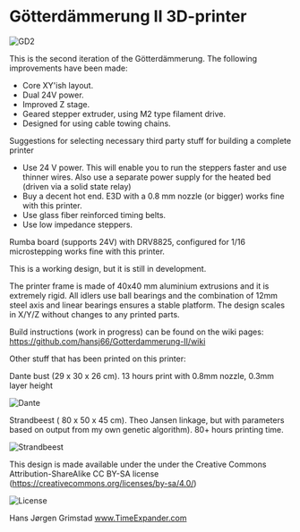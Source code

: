 # Götterdämmerung II 3D-printer

![GD2](http://www.timeexpander.com/wordpress/wp-content/uploads/testprint1.jpg)

This is the second iteration of the Götterdämmerung. The following improvements have been made:
- Core XY'ish layout. 
- Dual 24V power. 
- Improved Z stage.
- Geared stepper extruder, using M2 type filament drive.
- Designed for using cable towing chains.

Suggestions for selecting necessary third party stuff for building a complete printer

- Use 24 V power. This will enable you to run the steppers faster and use thinner wires. Also use a separate power supply for the heated bed (driven via a solid state relay)
- Buy a decent hot end. E3D with a 0.8 mm nozzle (or bigger) works fine with this printer.
- Use glass fiber reinforced timing belts.
- Use low impedance steppers.

Rumba board (supports 24V) with DRV8825, configured for 1/16 microstepping works fine with this printer. 

This is a working design, but it is still in development. 

The printer frame is made of 40x40 mm aluminium extrusions and it is extremely rigid. All idlers use ball bearings and 
the combination of 12mm steel axis and linear bearings ensures a stable platform.
The design scales in X/Y/Z without changes to any printed parts.

Build instructions (work in progress)  can be found on the wiki pages: https://github.com/hansj66/Gotterdammerung-II/wiki

Other stuff that has been printed on this printer:

Dante bust (29 x 30 x 26 cm). 13 hours print with 0.8mm nozzle, 0.3mm layer height

![Dante](http://www.timeexpander.com/wordpress/wp-content/uploads/dante-590x355.jpg)

Strandbeest ( 80 x 50 x 45 cm). Theo Jansen linkage, but with parameters based on output from my own genetic algorithm). 80+ hours printing time.

![Strandbeest](http://www.timeexpander.com/wordpress/wp-content/uploads/Interior.jpg)

This design is made available under the under the Creative Commons Attribution-ShareAlike CC BY-SA license (https://creativecommons.org/licenses/by-sa/4.0/)

![License](http://mirrors.creativecommons.org/presskit/buttons/88x31/png/by-sa.png)

Hans Jørgen Grimstad
www.TimeExpander.com
